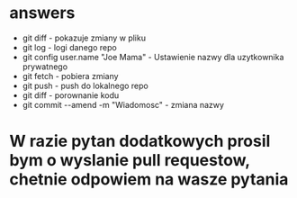 # answers
- git diff - pokazuje zmiany w pliku
- git log - logi danego repo
- git config user.name "Joe Mama" - Ustawienie nazwy dla uzytkownika prywatnego
- git fetch - pobiera zmiany
- git push <remote> <local> - push do lokalnego repo
- git diff - porownanie kodu
- git commit --amend -m "Wiadomosc" - zmiana nazwy

# W razie pytan dodatkowych prosil bym o wyslanie pull requestow, chetnie odpowiem na wasze pytania
